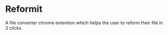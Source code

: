 # Reformit
A file converter chrome extention which helps the user to reform their file in 3 clicks.
